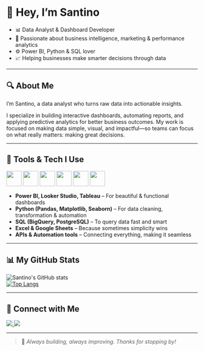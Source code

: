# 👋 Hey, I’m Santino

- 📊 Data Analyst & Dashboard Developer  
- 🧠 Passionate about business intelligence, marketing & performance analytics  
- ⚙️ Power BI, Python & SQL lover  
- 📈 Helping businesses make smarter decisions through data  

---

## 🔍 About Me

I’m Santino, a data analyst who turns raw data into actionable insights.

I specialize in building interactive dashboards, automating reports, and applying predictive analytics for better business outcomes. My work is focused on making data simple, visual, and impactful—so teams can focus on what really matters: making great decisions.

---

## 💼 Tools & Tech I Use

<code><img height="40" src="https://cdn-icons-png.flaticon.com/512/5968/5968350.png"></code>
<code><img height="40" src="https://cdn-icons-png.flaticon.com/512/732/732220.png"></code>
<code><img height="40" src="https://cdn-icons-png.flaticon.com/512/5968/5968282.png"></code>
<code><img height="40" src="https://cdn-icons-png.flaticon.com/512/919/919836.png"></code>
<code><img height="40" src="https://cdn-icons-png.flaticon.com/512/11517/11517105.png"></code>
<code><img height="40" src="https://cdn-icons-png.flaticon.com/512/5969/5969044.png"></code>

- **Power BI, Looker Studio, Tableau** – For beautiful & functional dashboards  
- **Python (Pandas, Matplotlib, Seaborn)** – For data cleaning, transformation & automation  
- **SQL (BigQuery, PostgreSQL)** – To query data fast and smart  
- **Excel & Google Sheets** – Because sometimes simplicity wins  
- **APIs & Automation tools** – Connecting everything, making it seamless

---

## 📊 My GitHub Stats

![Santino's GitHub stats](https://github-readme-stats.vercel.app/api?username=santinodr&show_icons=true&theme=radical)  
[![Top Langs](https://github-readme-stats.vercel.app/api/top-langs/?username=santinodr&layout=compact&theme=radical)](https://github.com/anuraghazra/github-readme-stats)

---

## 🔗 Connect with Me

<a href="https://www.linkedin.com/in/santinodr/" target="_blank">
  <img src="https://img.shields.io/badge/LinkedIn-blue?style=for-the-badge&logo=linkedin&logoColor=white" />
</a>
<a href="mailto:drsantinodr@gmail.com" target="_blank">
  <img src="https://img.shields.io/badge/Gmail-red?style=for-the-badge&logo=gmail&logoColor=white" />
</a>

---

> 🚀 *Always building, always improving. Thanks for stopping by!*  
